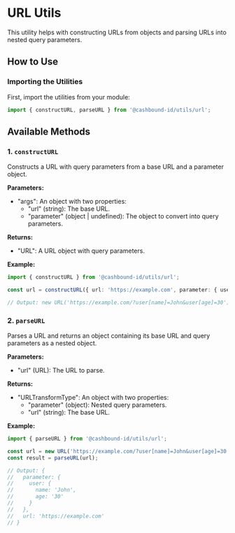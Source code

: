 # URL Utils

This utility helps with constructing URLs from objects and parsing URLs into nested query parameters.

## How to Use
### Importing the Utilities

First, import the utilities from your module:

```typescript
import { constructURL, parseURL } from '@cashbound-id/utils/url';
```

## Available Methods
### 1. `constructURL`
Constructs a URL with query parameters from a base URL and a parameter object.

**Parameters:**
- "args": An object with two properties:
  - "url" (string): The base URL.
  - "parameter" (object | undefined): The object to convert into query parameters.

**Returns:**
- "URL": A URL object with query parameters.

**Example:**
```typescript
import { constructURL } from '@cashbound-id/utils/url';

const url = constructURL({ url: 'https://example.com', parameter: { user: { name: 'John', age: 30 } } });

// Output: new URL('https://example.com/?user[name]=John&user[age]=30')
```

### 2. `parseURL`
Parses a URL and returns an object containing its base URL and query parameters as a nested object.

**Parameters:**
- "url" (URL): The URL to parse.

**Returns:**
- "URLTransformType": An object with two properties:
  - "parameter" (object): Nested query parameters.
  - "url" (string): The base URL.

**Example:**
```typescript
import { parseURL } from '@cashbound-id/utils/url';

const url = new URL('https://example.com/?user[name]=John&user[age]=30');
const result = parseURL(url);

// Output: {
//   parameter: {
//     user: {
//       name: 'John',
//       age: '30'
//     }
//   },
//   url: 'https://example.com'
// }
```
